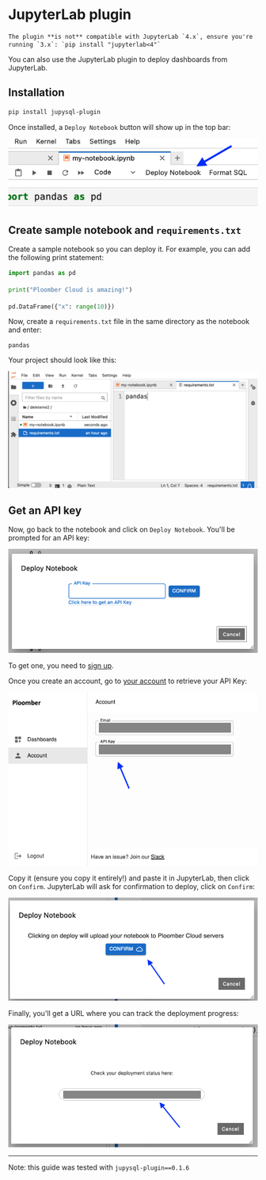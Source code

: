 # JupyterLab plugin

```{important}
The plugin **is not** compatible with JupyterLab `4.x`, ensure you're running `3.x`: `pip install "jupyterlab<4"`
```

You can also use the JupyterLab plugin to deploy dashboards from JupyterLab.

## Installation

```sh
pip install jupysql-plugin
```

Once installed, a `Deploy Notebook` button will show up in the top bar:

![](../static/dashboards/jupyterlab-plugin/1-button.png)

## Create sample notebook and `requirements.txt`

Create a sample notebook so you can deploy it. For example, you can add the following print statement:

```python
import pandas as pd

print("Ploomber Cloud is amazing!")

pd.DataFrame({"x": range(10)})
```

Now, create a `requirements.txt` file in the same directory as the notebook and enter:

```
pandas
```

Your project should look like this:

![](../static/dashboards/jupyterlab-plugin/2-requirements.png)

## Get an API key

Now, go back to the notebook and click on `Deploy Notebook`. You'll be prompted for an API key:

![](../static/dashboards/jupyterlab-plugin/3-enter-api-key.png)

To get one, you need to [sign up](../quickstart/signup.md).

Once you create an account, go to [your account](https://www.platform.ploomber.io/account) to retrieve your API Key:

![](../static/dashboards/jupyterlab-plugin/4-api-key.png)


Copy it (ensure you copy it entirely!) and paste it in JupyterLab, then click on `Confirm`. JupyterLab will ask for confirmation to deploy, click on `Confirm`:

![](../static/dashboards/jupyterlab-plugin/5-confirm.png)

Finally, you'll get a URL where you can track the deployment progress:


![](../static/dashboards/jupyterlab-plugin/6-url.png)

---

Note: this guide was tested with `jupysql-plugin==0.1.6`
